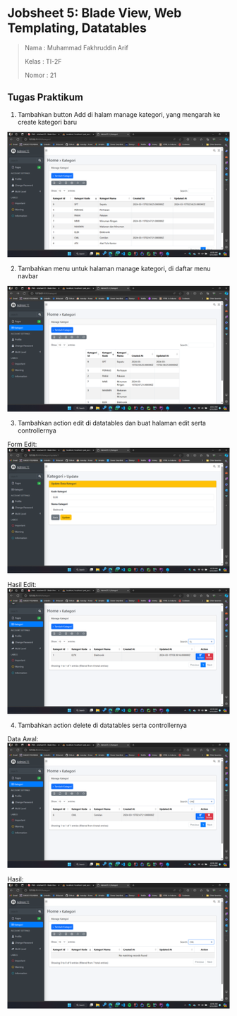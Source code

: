 # Jobsheet 5: Blade View, Web Templating, Datatables
> Nama  : Muhammad Fakhruddin Arif
>
> Kelas : TI-2F
>
> Nomor : 21

## Tugas Praktikum
1. Tambahkan button Add di halam manage kategori, yang mengarah ke create kategori baru

<img src="./public/screenshots/J5_Tugas1.png">

2. Tambahkan menu untuk halaman manage kategori, di daftar menu navbar

<img src="./public/screenshots/J5_Tugas2.png">

3. Tambahkan action edit di datatables dan buat halaman edit serta controllernya

Form Edit:
<img src="./public/screenshots/J5_Tugas3_1.png">

Hasil Edit:
<img src="./public/screenshots/J5_Tugas3_2.png">

4. Tambahkan action delete di datatables serta controllernya

Data Awal:
<img src="./public/screenshots/J5_Tugas4_1.png">

Hasil:
<img src="./public/screenshots/J5_Tugas4_2.png">

[//]: # (# Jobsheet 4: Model dan Eloquent Orm)
[//]: # (## Praktikum 1 - $fillable)

[//]: # ()
[//]: # (<img src="./public/screenshots/Praktikum1-01.png">)

[//]: # (Yang terjadi yaitu penambahan data berhasil karena value pada fillable dipenuhi)

[//]: # ()
[//]: # (<img src="./public/screenshots/Praktikum1-02.png">)

[//]: # (Yang terjadi yaitu error pada url tersebut dikarenakan key password tidak ada pada fillable)

[//]: # ()
[//]: # (## Praktikum 2.1 - Retrieving Single Models)

[//]: # (<img src="./public/screenshots/Praktikum2-01.png">)

[//]: # (Data yang muncul yaitu hanya user dengan id 1)

[//]: # ()
[//]: # (<img src="./public/screenshots/Praktikum2-02.png">)

[//]: # (Data yang dihasilkan sama tetapi hanya beda pada penulisan eloquent orm saja)

[//]: # ()
[//]: # (<img src="./public/screenshots/Praktikum2-03.png">)

[//]: # (Data yang dihasilkan sama seperti sebelumnya berbeda pada penulisan source code saja)

[//]: # ()
[//]: # (<img src="./public/screenshots/Praktikum2-04.png">)

[//]: # (Data yang dihasilkan hanya username dan nama pada user id 1)

[//]: # ()
[//]: # (<img src="./public/screenshots/Praktikum2-05.png">)

[//]: # (Hasildari ini yaitu not found 404 dikarenakan data tidak lebih dari 20)

[//]: # ()
[//]: # (## Praktikum 2.2 - Not Found Exceptions)

[//]: # (<img src="./public/screenshots/Praktikum2-06.png">)

[//]: # (Hasil dari source tersebut yaitu sama hanya berbeda pada syntax saja)

[//]: # ()
[//]: # (<img src="./public/screenshots/Praktikum2-07.png">)

[//]: # (Hasilnya yaitu 404 dikarenakan data dengan username "manager9" tidak ada dalam database)

[//]: # ()
[//]: # (## Praktikum 2.3 - Retrieving Aggregrates)

[//]: # (<img src="./public/screenshots/Praktikum2-09.png">)

[//]: # (Hasil yang dihasilkan yaitu angka 2 yaitu hasil dari count tersebut dan tidak menampilkan page)

[//]: # ()
[//]: # (<img src="./public/screenshots/Praktikum2-08.png">)

[//]: # ()
[//]: # (## Praktikum 2.4 - Retreiving or Creating Models)

[//]: # (<img src="./public/screenshots/Praktikum2-10.png">)

[//]: # (Jika terdapat data maka tidak akan membuat data tersebut)

[//]: # (<img src="./public/screenshots/Praktikum2-11.png">)

[//]: # (Kemudian ini hasil ketika data tersebut tidak ada)

[//]: # (<img src="./public/screenshots/Praktikum2-12.png">)

[//]: # (Ketika tidak ada data maka akan membuat objek baru tetapi tidak disimpan ke database)

[//]: # (<img src="./public/screenshots/Praktikum2-13.png">)

[//]: # (Dan ini hasilnya ketika disave)

[//]: # ()
[//]: # (## Praktikum 2.5 - Attribute Changes)

[//]: # (<img src="./public/screenshots/Praktikum2-14.png">)

[//]: # (Nilai null dikarenakan data telah tidak ada yang dirubah jadi bernilai false)

[//]: # ()
[//]: # (<img src="./public/screenshots/Praktikum2-15.png">)

[//]: # (Bernilai true dikarenakan terdapat username yang telah dirubah meskipun telah disimpan ke database perbaruannya)

[//]: # ()
[//]: # (## Praktikum 2.6 - CRUD)

[//]: # (Pada section ini terdapat sebuah button nantinya akan dapat menambahkan data dan ada tautan untuk update dan delete data)

[//]: # ()
[//]: # (## Praktikum 2.7 - Relationships)

[//]: # (<img src="./public/screenshots/Praktikum2-18.png">)

[//]: # (Pada langkah ini akan ditampilkan hubungan one to one antara UserModel dengan Model Level menggunakan dd&#40;dump and die&#41;. Terdapat 11 item yang menunjukkan hubungan kedua model.)

[//]: # (# Jobsheet 3: Migration, Seeder, DB Facade, Query Builder, dan Eloquent ORM)

[//]: # (1. Pada Praktikum 1 - Tahap 5, apakah fungsi dari APP_KEY pada file setting .env Laravel?)

[//]: # (>`APP_KEY` pada file `.env` adalah kunci enkripsi digunakan untuk menjaga keamanan data sensitif dalam app)

[//]: # (2. Pada Praktikum 1, bagaimana kita men-generate nilai untuk APP_KEY?)

[//]: # (```php)

[//]: # (php artisan key:generate)

[//]: # (```)

[//]: # (3. Pada Praktikum 2.1 - Tahap 1, secara default Laravel memiliki berapa file migrasi?)

[//]: # (   dan untuk apa saja file migrasi tersebut?)

[//]: # (> Membuat tabel reset, menyimpan data user, menyimpan data failed job yang terjadi pada aplikasi, dan untuk menyimpan data token personal access)

[//]: # (4. Secara default, file migrasi terdapat kode $table->timestamps&#40;&#41;;, apa tujuan/output)

[//]: # (   dari fungsi tersebut?)

[//]: # (> Otomatis menambahkan kolom `created_at` dan `updated_at`)

[//]: # (5. Pada File Migrasi, terdapat fungsi $table->id&#40;&#41;; Tipe data apa yang dihasilkan dari)

[//]: # (   fungsi tersebut?)

[//]: # (> unsignedBigInteger)

[//]: # (6. Apa bedanya hasil migrasi pada table m_level, antara menggunakan $table->id&#40;&#41;;)

[//]: # (   dengan menggunakan $table->id&#40;'level_id'&#41;; ?)

[//]: # (> Perbedaan antara `$table->id&#40;&#41;;` dan `$table->id&#40;'level_id'&#41;;` dalam hasil migrasi pada tabel m_level adalah penamaan kolom primary key yang dihasilkan. Hasil jika tanpa params adalah `id` sedangkan hasil `$table->id&#40;'level_id'&#41;;` adalah `level_id`.)

[//]: # (7. Pada migration, Fungsi ->unique&#40;&#41; digunakan untuk apa?)

[//]: # (> Fungsi `->unique&#40;&#41;` pada migration digunakan untuk menetapkan kolom sebagai unik, yang berarti nilainya harus unik di antara setiap baris dalam tabel, mencegah duplikasi data pada kolom tersebut.)

[//]: # (8. Pada Praktikum 2.2 - Tahap 2, kenapa kolom level_id pada tabel m_user)

[//]: # (   menggunakan $tabel->unsignedBigInteger&#40;'level_id'&#41;, sedangkan kolom level_id)

[//]: # (   pada tabel m_level menggunakan $tabel->id&#40;'level_id'&#41; ?)

[//]: # (> Kolom level_id pada tabel m_user menggunakan `$table->unsignedBigInteger&#40;'level_id'&#41;` karena kolom ini berperan sebagai foreign key yang merujuk ke kolom id pada tabel `m_level`, yang secara default bertipe unsigned big integer. Sedangkan kolom level_id pada tabel m_level menggunakan `$table->id&#40;'level_id'&#41; `sebagai primary key.)

[//]: # (9. Pada Praktikum 3 - Tahap 6, apa tujuan dari Class Hash? dan apa maksud dari kode)

[//]: # (   program Hash::make&#40;'1234'&#41;;?)

[//]: # (> Class Hash digunakan untuk mengenkripsi data yang akan disimpan ke dalam database. Biasanya digunakan untuk mengenkripsi password.)

[//]: # (10. Pada Praktikum 4 - Tahap 3/5/7, pada query builder terdapat tanda tanya &#40;?&#41;, apa)

[//]: # (    kegunaan dari tanda tanya &#40;?&#41; tersebut?)

[//]: # (> Tanda tanya `&#40;?&#41;` pada query builder berperan sebagai placeholder untuk parameter yang akan diikuti saat query dieksekusi.)

[//]: # (11. Pada Praktikum 6 - Tahap 3, apa tujuan penulisan kode protected $table =)

[//]: # (    ‘m_user’; dan protected $primaryKey = ‘user_id’; ?)

[//]: # (> Penulisan protected `$table = 'm_user';` menunjukkan bahwa model terkait dengan tabel '`m_user'`, sementara protected `$primaryKey = 'user_id';` menetapkan bahwa `'user_id'` adalah primary key pada tabel tersebut.)

[//]: # (12. Menurut kalian, lebih mudah menggunakan mana dalam melakukan operasi CRUD ke)

[//]: # (    database &#40;DB Façade / Query Builder / Eloquent ORM&#41; ? jelaskan )

[//]: # (> Lebih mudah dengan menggunakan Eloquent ORM karena sesuai dengan konsep MVC yang membuat kode lebih mudah untuk dikelola dan dibaca)
